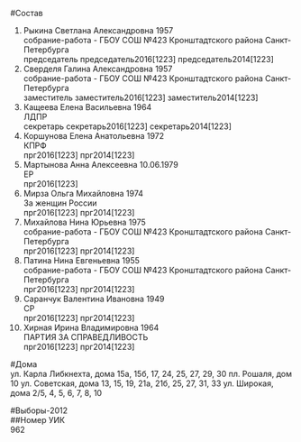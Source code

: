 #Состав  
1. Рыкина Светлана Александровна 1957  
    собрание-работа - ГБОУ СОШ №423 Кронштадтского района Санкт-Петербурга  
    председатель председатель2016[1223] председатель2014[1223]  
2. Сверделя Галина Александровна 1957  
    собрание-работа - ГБОУ СОШ №423 Кронштадтского района Санкт-Петербурга  
    заместитель заместитель2016[1223] заместитель2014[1223]  
3. Кащеева Елена Васильевна 1964  
    ЛДПР  
    секретарь секретарь2016[1223] секретарь2014[1223]  
4. Коршунова Елена Анатольевна 1972  
    КПРФ  
    прг2016[1223] прг2014[1223]  
5. Мартынова Анна Алексеевна 10.06.1979  
    ЕР  
    прг2016[1223]  
6. Мирза Ольга Михайловна 1974  
    За женщин России  
    прг2016[1223] прг2014[1223]  
7. Михайлова Нина Юрьевна 1975  
    собрание-работа - ГБОУ СОШ №423 Кронштадтского района Санкт-Петербурга  
    прг2016[1223] прг2014[1223]  
8. Патина Нина Евгеньевна 1955  
    собрание-работа - ГБОУ СОШ №423 Кронштадтского района Санкт-Петербурга  
    прг2016[1223] прг2014[1223]  
9. Саранчук Валентина Ивановна 1949  
    СР  
    прг2016[1223] прг2014[1223]  
10. Хирная Ирина Владимировна 1964  
    ПАРТИЯ ЗА СПРАВЕДЛИВОСТЬ  
    прг2016[1223] прг2014[1223]  
  
#Дома  
ул. Карла Либкнехта, дома 15а, 15б, 17, 24, 25, 27, 29, 30 пл. Рошаля, дом 10 ул. Советская, дома 13, 15, 19, 21а, 21б, 25, 27, 31, 33 ул. Широкая, дома 2/5, 4, 5, 6, 7, 8, 10  
  
#Выборы-2012  
##Номер УИК  
962  
